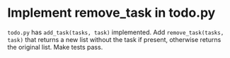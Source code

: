 # Implement remove_task in todo.py

`todo.py` has `add_task(tasks, task)` implemented. Add `remove_task(tasks, task)` that returns a new list without the task if present, otherwise returns the original list. Make tests pass.
